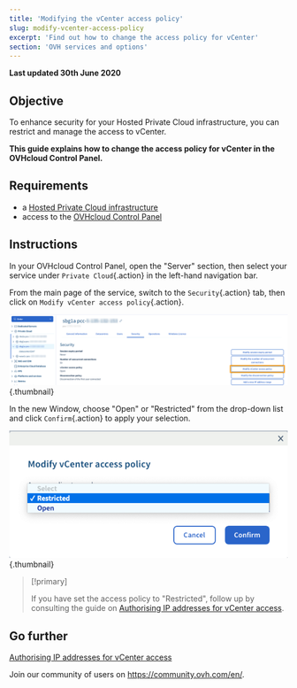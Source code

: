 ```yaml
---
title: 'Modifying the vCenter access policy'
slug: modify-vcenter-access-policy
excerpt: 'Find out how to change the access policy for vCenter'
section: 'OVH services and options'
---
```


**Last updated 30th June 2020**

## Objective

To enhance security for your Hosted Private Cloud infrastructure, you can restrict and manage the access to vCenter.

**This guide explains how to change the access policy for vCenter in the OVHcloud Control Panel.**

## Requirements

- a [Hosted Private Cloud infrastructure](https://www.ovhcloud.com/en-ie/enterprise/products/hosted-private-cloud/)
- access to the [OVHcloud Control Panel](https://www.ovh.com/auth/?action=gotomanager)

## Instructions

In your OVHcloud Control Panel, open the "Server" section, then select your service under `Private Cloud`{.action} in the left-hand navigation bar.

From the main page of the service, switch to the `Security`{.action} tab, then click on `Modify vCenter access policy`{.action}.

![Setting access policy](images/modifypolicy-01.png){.thumbnail}

In the new Window, choose "Open" or "Restricted" from the drop-down list and click `Confirm`{.action} to apply your selection.

![Setting access policy](images/modifypolicy-02.png){.thumbnail}

> [!primary]
>
> If you have set the access policy to "Restricted", follow up by consulting the guide on [Authorising IP addresses for vCenter access](../authorise-ip-addresses-vcenter).
> 


## Go further

[Authorising IP addresses for vCenter access](../authorise-ip-addresses-vcenter)

Join our community of users on <https://community.ovh.com/en/>.

